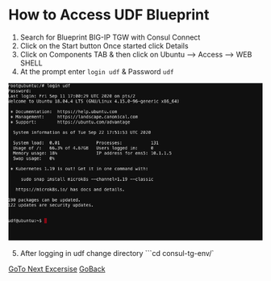 # How to Access UDF Blueprint

1. Search for Blueprint BIG-IP TGW with Consul Connect
2. Click on the Start button Once started click Details
3. Click on Components TAB & then click on Ubuntu --> Access --> WEB SHELL
4. At the prompt enter ``` login udf ``` & Password ``` udf ```

 ![alt text](../images/less1-4.png)

5. After logging in udf change directory ```cd consul-tg-env/`

[GoTo Next Excersise](2-ex)
[GoBack](../README.md)
